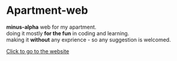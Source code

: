 # Apartment-web
<strong>minus-alpha</strong> web for my apartment.<br>
doing it mostly <strong>for the fun</strong> in coding and learning.<br>
making it <strong>without</strong> any exprience - so any suggestion is welcomed.

<a target="_blank" rel="noopener noreferrer" href=https://vast-sea-42968.herokuapp.com>Click to go to the website</a>
